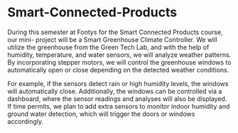 # Smart-Connected-Products

During this semester at Fontys for the Smart Connected Products course, our mini-
project will be a Smart Greenhouse Climate Controller. We will utilize the greenhouse
from the Green Tech Lab, and with the help of humidity, temperature, and water sensors, we
will analyze weather patterns. By incorporating stepper motors, we will control the
greenhouse windows to automatically open or close depending on the detected weather
conditions.

For example, if the sensors detect rain or high humidity levels, the windows will
automatically close. Additionally, the windows can be controlled via a dashboard, where the
sensor readings and analyses will also be displayed.
If time permits, we plan to add extra sensors to monitor indoor humidity and ground
water detection, which will trigger the doors or windows accordingly.

